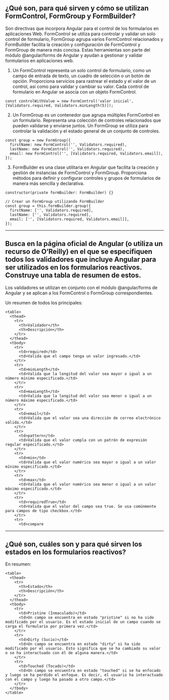 ## ¿Qué son, para qué sirven y cómo se utilizan FormControl, FormGroup y FormBuilder?

Son directivas que incorpora Angular para el control de los formularios en aplicaciones Web.
FormControl se utiliza para controlar y validar un solo control de formulario, FormGroup agrupa varios FormControl relacionados y FormBuilder facilita la creación y configuración de FormControl y FormGroup de manera más concisa. Estas herramientas son parte del módulo @angular/forms de Angular y ayudan a gestionar y validar formularios en aplicaciones web.

1.  Un FormControl representa un solo control de formulario, como un campo de entrada de texto, un cuadro de selección o un botón de opción. Proporciona servicios para rastrear el estado y el valor de un control, así como para validar y cambiar su valor. Cada control de formulario en Angular se asocia con un objeto FormControl.
```
const controlWithValue = new FormControl('valor inicial', [Validators.required, Validators.minLength(5)]);
```

2.  Un FormGroup es un contenedor que agrupa múltiples FormControl en un formulario. Representa una colección de controles relacionados que pueden validarse y enviarse juntos. Un FormGroup se utiliza para controlar la validación y el estado general de un conjunto de controles.
```
const group = new FormGroup({
  firstName: new FormControl('', Validators.required),
  lastName: new FormControl('', Validators.required),
  email: new FormControl('', [Validators.required, Validators.email]),
});
```

3.  FormBuilder es una clase utilitaria en Angular que facilita la creación y gestión de instancias de FormControl y FormGroup. Proporciona métodos para definir y configurar controles y grupos de formularios de manera más sencilla y declarativa.
```
constructor(private formBuilder: FormBuilder) {}

// Crear un FormGroup utilizando FormBuilder
const group = this.formBuilder.group({
  firstName: ['', Validators.required],
  lastName: ['', Validators.required],
  email: ['', [Validators.required, Validators.email]],
});
```

---
## Busca en la página oficial de Angular (o utiliza un recurso de O’Reilly) en el que se especifiquen todos los validadores que incluye Angular para ser utilizados en los formularios reactivos. Construye una tabla de resumen de estos.

Los validadores se utilizan en conjunto con el módulo @angular/forms de Angular y se aplican a los FormControl o FormGroup correspondientes. 

Un resumen de todos los principales:
```
<table>
  <thead>
    <tr>
      <th>Validador</th>
      <th>Descripción</th>
    </tr>
  </thead>
  <tbody>
    <tr>
      <td>required</td>
      <td>Valida que el campo tenga un valor ingresado.</td>
    </tr>
    <tr>
      <td>minLength</td>
      <td>Valida que la longitud del valor sea mayor o igual a un número mínimo especificado.</td>
    </tr>
    <tr>
      <td>maxLength</td>
      <td>Valida que la longitud del valor sea menor o igual a un número máximo especificado.</td>
    </tr>
    <tr>
      <td>email</td>
      <td>Valida que el valor sea una dirección de correo electrónico válida.</td>
    </tr>
    <tr>
      <td>pattern</td>
      <td>Valida que el valor cumpla con un patrón de expresión regular especificado.</td>
    </tr>
    <tr>
      <td>min</td>
      <td>Valida que el valor numérico sea mayor o igual a un valor mínimo especificado.</td>
    </tr>
    <tr>
      <td>max</td>
      <td>Valida que el valor numérico sea menor o igual a un valor máximo especificado.</td>
    </tr>
    <tr>
      <td>requiredTrue</td>
      <td>Valida que el valor del campo sea true. Se usa comúnmente para campos de tipo checkbox.</td>
    </tr>
    <tr>
      <td>compare
```

---
## ¿Qué son, cuáles son y para qué sirven los estados en los formularios reactivos?

En resumen:
```
<table>
  <thead>
    <tr>
      <th>Estado</th>
      <th>Descripción</th>
    </tr>
  </thead>
  <tbody>
    <tr>
      <td>Pristine (Inmaculado)</td>
      <td>Un campo se encuentra en estado "pristine" si no ha sido modificado por el usuario. Es el estado inicial de un campo cuando se carga el formulario por primera vez.</td>
    </tr>
    <tr>
      <td>Dirty (Sucio)</td>
      <td>Un campo se encuentra en estado "dirty" si ha sido modificado por el usuario. Esto significa que se ha cambiado su valor o se ha interactuado con él de alguna manera.</td>
    </tr>
    <tr>
      <td>Touched (Tocado)</td>
      <td>Un campo se encuentra en estado "touched" si se ha enfocado y luego se ha perdido el enfoque. Es decir, el usuario ha interactuado con el campo y luego ha pasado a otro campo.</td>
    </tr>
  </tbody>
</table>
```